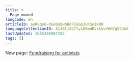 ```yaml
---
title: >
  Page moved
langCode: en
articleID: ayR8qv6-DGoQuQwnBdFIyGpJuKSuiKRR
languageCollectionID: AI1Bl1SG7lysD9mdKVsLkvVHH7gSEGnX
lastUpdated: 1655386887105
tags: []
---
```


New page: [Fundraising for activists](/organising/fundraising)